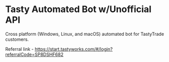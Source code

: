 # Tasty Automated Bot w/Unofficial API

Cross platform (Windows, Linux, and macOS) automated bot for TastyTrade customers.

Referral link - https://start.tastyworks.com/#/login?referralCode=SP8DSHF682
